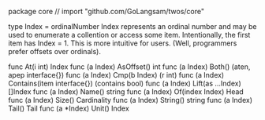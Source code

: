 package core // import "github.com/GoLangsam/twos/core"

type Index = ordinalNumber
    Index represents an ordinal number and may be used to enumerate a collention
    or access some item. Intentionally, the first item has Index = 1. This is
    more intuitive for users. (Well, programmers prefer offsets over ordinals).


func At(i int) Index
func (a Index) AsOffset() int
func (a Index) Both() (aten, apep interface{})
func (a Index) Cmp(b Index) (r int)
func (a Index) Contains(item interface{}) (contains bool)
func (a Index) Lift(as ...Index) []Index
func (a Index) Name() string
func (a Index) Of(index Index) Head
func (a Index) Size() Cardinality
func (a Index) String() string
func (a Index) Tail() Tail
func (a *Index) Unit() Index
